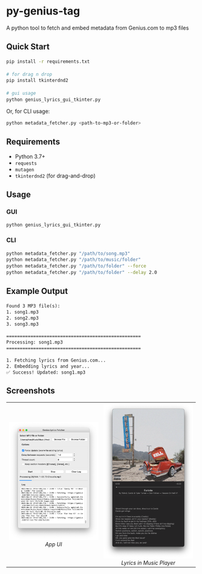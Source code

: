 # py-genius-tag

A python tool to fetch and embed metadata from Genius.com to mp3 files

## Quick Start

```bash
pip install -r requirements.txt

# for drag n drop
pip install tkinterdnd2

# gui usage
python genius_lyrics_gui_tkinter.py
```

Or, for CLI usage:

```bash
python metadata_fetcher.py <path-to-mp3-or-folder>
```

## Requirements

- Python 3.7+
- `requests`
- `mutagen`
- `tkinterdnd2` (for drag-and-drop)

## Usage

### GUI

```
python genius_lyrics_gui_tkinter.py
```

### CLI

```bash
python metadata_fetcher.py "/path/to/song.mp3"
python metadata_fetcher.py "/path/to/music/folder"
python metadata_fetcher.py "/path/to/folder" --force
python metadata_fetcher.py "/path/to/folder" --delay 2.0
```

## Example Output

```
Found 3 MP3 file(s):
1. song1.mp3
2. song2.mp3
3. song3.mp3

==================================================
Processing: song1.mp3
==================================================

1. Fetching lyrics from Genius.com...
2. Embedding lyrics and year...
✅ Success! Updated: song1.mp3
```

## Screenshots

<p align="center">
  <table>
    <tr>
      <td align="center">
        <img src="screenshots/image.png" alt="Metadata Fetcher UI" width="250"/><br>
        <em>App UI</em>
      </td>
      <td align="center">
        <img src="screenshots/image 2.png" alt="Lyrics in Music Player" width="250"/><br>
        <em>Lyrics in Music Player</em>
      </td>
    </tr>
  </table>
</p>
